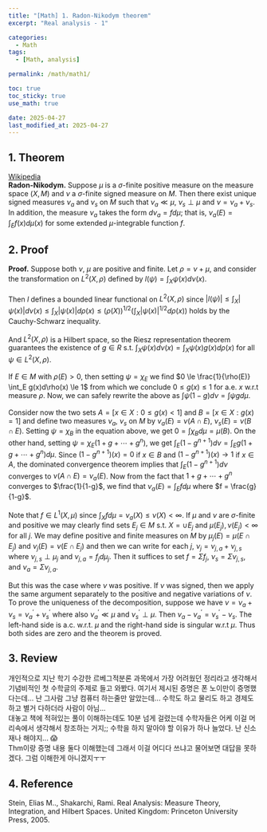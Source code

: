 ```yaml
---
title: "[Math] 1. Radon-Nikodym theorem"
excerpt: "Real analysis - 1"

categories:
  - Math
tags:
  - [Math, analysis]

permalink: /math/math1/

toc: true
toc_sticky: true
use_math: true

date: 2025-04-27
last_modified_at: 2025-04-27
---
```


## 1. Theorem
[Wikipedia](https://en.wikipedia.org/wiki/Radon%E2%80%93Nikodym_theorem)
<br>
__Radon-Nikodym.__ Suppose $\mu$ is a $\sigma$-finite positive measure on the measure space $(X, M)$ and $\nu$ a $\sigma$-finite signed measure on $M$. Then there exist unique signed measures $\nu_a$ and $\nu_s$ on $M$ such that $\nu_a \ll \mu$, $\nu_s \perp \mu$ and $\nu = \nu_a + \nu_s$. In addition, the measure $\nu_a$ takes the form $d\nu_a = fd\mu$; that is, $\nu_a(E) = \int_E f(x)d\mu(x)$ for some extended $\mu$-integrable function $f$.

## 2. Proof
__Proof.__ Suppose both $\nu$, $\mu$ are positive and finite. Let $\rho = \nu + \mu$, and consider the transformation on $L^2(X, \rho)$ defined by $l(\psi) = \int_X \psi(x)d\nu(x)$. 
<br><br> Then $l$ defines a bounded linear functional on $L^2(X, \rho)$ since $|l(\psi)| \le \int_X|\psi(x)|d\nu(x) \le \int_X|\psi(x)|d\rho(x) \le (\rho(X))^{1/2}(\int_X|\psi(x)|^{1/2}d\rho(x))$ holds by the Cauchy-Schwarz inequality. 
<br><br> And $L^2(X, \rho)$ is a Hilbert space, so the Riesz representation theorem guarantees the existence of $g \in R$ s.t. $\int_X\psi(x)d\nu(x) = \int_X\psi(x)g(x)d\rho(x)$ for all $\psi \in L^2(X, \rho)$. 
<br><br> If $E \in M$ with $\rho(E)>0$, then setting $\psi = \chi_E$ we find $0 \le \frac{1}{\rho(E)} \int_E g(x)d\rho(x) \le 1$ from which we conclude $0 \le g(x) \le 1$ for a.e. $x$ w.r.t measure $\rho$. Now, we can safely rewrite the above as $\int \psi(1-g)d\nu = \int \psi g d\mu$. 
<br><br> Consider now the two sets $A = [x \in X : 0 \le g(x) < 1]$ and $B = [x \in X : g(x) = 1]$ and define two measures $\nu_a$, $\nu_s$ on $M$ by $\nu_a(E) = \nu(A \cap E)$,  $\nu_s(E) = \nu(B \cap E)$. Setting $\psi = \chi_B$ in the equation above, we get $0 = \int \chi_B d\mu = \mu(B)$. On the other hand, setting $\psi = \chi_E(1+g+\cdots+g^n)$, we get $\int_E(1-g^{n+1})d\nu = \int_E g(1 + g + \cdots + g^n)d\mu$. Since $(1-g^{n+1})(x) = 0$ if $x \in B$ and $(1-g^{n+1})(x) \rightarrow 1$ if $x \in A$, the dominated convergence theorem implies that $\int_E(1-g^{n+1})d\nu$ converges to $\nu(A \cap E) = \nu_a(E)$. Now from the fact that $1 + g + \cdots + g^n$ converges to $\frac{1}{1-g}$, we find that $\nu_a(E) = \int_E f d \mu$ where $f = \frac{g}{1-g}$. 
<br><br> Note that $f \in L^1(X, \mu)$ since $\int_X f d \mu= \nu_a(X) \le \nu(X) < \infty$. If $\mu$ and $\nu$ are $\sigma$-finite and positive we may clearly find sets $E_j \in M$ s.t. $X = \cup E_j$ and $\mu(E_j), \nu(E_j) < \infty$ for all $j$. We may define positive and finite measures on $M$ by $\mu_j(E) = \mu(E \cap E_j)$ and $\nu_j(E) = \nu(E \cap E_j)$ and then we can write for each $j$, $\nu_j = \nu_{j, a} + \nu_{j, s}$ where $\nu_{j, s} \perp \mu_j$ and $\nu_{j, a} = f_j d\mu_j$. Then it suffices to set $f = \Sigma f_j$, $\nu_s = \Sigma \nu_{j, s}$, and $\nu_a = \Sigma \nu_{j, a}$. 
<br><br> But this was the case where $\nu$ was positive. If $\nu$ was signed, then we apply the same argument separately to the positive and negative variations of $\nu$. To prove the uniqueness of the decomposition, suppose we have $\nu = \nu_a + \nu_s = \nu^{'}_a + \nu^{'}_s$ where also $\nu^{'}_a \ll \mu$ and $\nu^{'}_s \perp \mu$. Then $\nu_a - \nu^{'}_a = \nu^{'}_s - \nu_s$. The left-hand side is a.c. w.r.t. $\mu$ and the right-hand side is singular w.r.t $\mu$. Thus both sides are zero and the theorem is proved. 

## 3. Review
개인적으로 지난 학기 수강한 르베그적분론 과목에서 가장 어려웠던 정리라고 생각해서 기념비적인 첫 수학글의 주제로 들고 와봤다. 여기서 제시된 증명은 폰 노이만이 증명했다는데... 난 그사람 그냥 컴퓨터 하는줄만 알았는데... 수학도 하고 물리도 하고 경제도 하고 별거 다하더라 사람이 아님... 
<br> 대놓고 책에 적혀있는 풀이 이해하는데도 10분 넘게 걸렸는데 수학자들은 어케 이걸 머리속에서 생각해서 창조하는 거지;; 수학을 하지 말아야 할 이유가 하나 늘었다. 난 신소재나 해야지... 😱
<br> Thm이랑 증명 내용 둘다 이해했는데 그래서 이걸 어디다 쓰냐고 물어보면 대답을 못하겠다. 그럼 이해한게 아니겠지ㅜㅜ

## 4. Reference
Stein, Elias M.., Shakarchi, Rami. Real Analysis: Measure Theory, Integration, and Hilbert Spaces. United Kingdom: Princeton University Press, 2005.